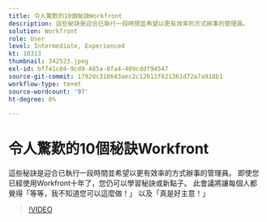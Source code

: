 ```yaml
---
title: 令人驚歎的10個秘訣Workfront
description: 這些秘訣是迎合已執行一段時間並希望以更有效率的方式辦事的管理員。
solution: Workfront
role: User
level: Intermediate, Experienced
kt: 10313
thumbnail: 342523.jpeg
exl-id: bf741c04-9cd9-485a-8fa4-409cddf94547
source-git-commit: 1792dc318643aec2c12613f621361d72a7a918b1
workflow-type: tm+mt
source-wordcount: '97'
ht-degree: 0%

---
```


# 令人驚歎的10個秘訣Workfront

這些秘訣是迎合已執行一段時間並希望以更有效率的方式辦事的管理員。 即使您已經使用Workfront十年了，您仍可以學習秘訣或新點子。 此會議將讓每個人都覺得「等等，我不知道您可以這麼做！」 以及「真是好主意！」

>[!VIDEO](https://video.tv.adobe.com/v/342523/?quality=12&learn=on)
